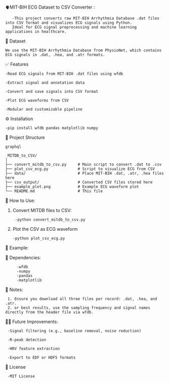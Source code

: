 🫀MIT-BIH ECG Dataset to CSV Converter : 

       -This project converts raw MIT-BIH Arrhythmia Database .dat files into CSV format and visualizes ECG signals using Python. 
       Ideal for ECG signal preprocessing and machine learning applications in healthcare.


📁 Dataset
   
    We use the MIT-BIH Arrhythmia Database from PhysioNet, which contains ECG signals in .dat, .hea, and .atr formats.


✅ Features
   
    -Read ECG signals from MIT-BIH .dat files using wfdb

    -Extract signal and annotation data

    -Convert and save signals into CSV format

    -Plot ECG waveforms from CSV

    -Modular and customizable pipeline


⚙️ Installation

    -pip install wfdb pandas matplotlib numpy


📂 Project Structure
      
    graphql
   
     MITDB_to_CSV/
    │
    ├── convert_mitdb_to_csv.py     # Main script to convert .dat to .csv
    ├── plot_csv_ecg.py             # Script to visualize ECG from CSV
    ├── data/                       # Place MIT-BIH .dat, .atr, .hea files here
    ├── csv_output/                 # Converted CSV files stored here
    ├── example_plot.png            # Example ECG waveform plot
    └── README.md                   # This file


🚀 How to Use:

   1. Convert MITDB files to CSV:

           -python convert_mitdb_to_csv.py


   2. Plot the CSV as ECG waveform

          -python plot_csv_ecg.py


🧠 Example:     

  📌 Dependencies:
      
         -wfdb
         -numpy
         -pandas
         -matplotlib



📎 Notes:
     
     1. Ensure you download all three files per record: .dat, .hea, and .atr.
     2. or best results, use the sampling frequency and signal names directly from the header file via wfdb.

 
 
 🧑‍🔬 Future Improvements:
   
     -Signal filtering (e.g., baseline removal, noise reduction)

     -R-peak detection

     -HRV feature extraction

     -Export to EDF or HDF5 formats

  
  📜 License 

     -MIT License

    
